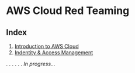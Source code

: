 # AWS Cloud Red Teaming

## Index

1. [Introduction to AWS Cloud](Introduction-to-AWS-Cloud.md)
2. [Indentity & Access Management](Indentity-&-Access-Management.md)

.
.
.
.
.
.
_In progress..._
